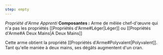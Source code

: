 ```yaml
---
step: empty
---
```

_Propriété d'Arme Apprenti_
__Composantes :__ Arme de mêlée chef-d'œuvre qui n'a pas les propriétés [[Propriétés d'Arme#Léger|Léger]] ou [[Propriétés d'Arme#A Deux Mains|A Deux Mains]]

Cette arme obtient la propriété [[Propriétés d'Arme#Polyvalent|Polyvalent]]. Tant qu'elle maniée à deux mains, ses dégâts augmentent d'un cran.